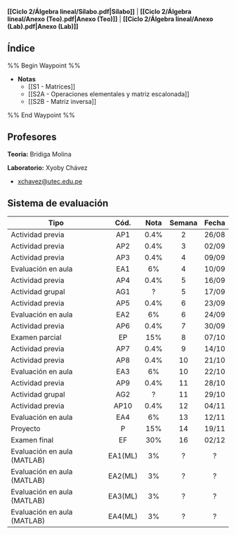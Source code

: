 **[[Ciclo 2/Álgebra lineal/Sílabo.pdf|Sílabo]]** | **[[Ciclo 2/Álgebra lineal/Anexo (Teo).pdf|Anexo (Teo)]]** | **[[Ciclo 2/Álgebra lineal/Anexo (Lab).pdf|Anexo (Lab)]]**

## Índice

%% Begin Waypoint %%
- **Notas**
	- [[S1 - Matrices]]
	- [[S2A - Operaciones elementales y matriz escalonada]]
	- [[S2B - Matriz inversa]]

%% End Waypoint %%

## Profesores

**Teoría:** Bridiga Molina

**Laboratorio:** Xyoby Chávez
- xchavez@utec.edu.pe

## Sistema de evaluación

| Tipo                        |  Cód.   | Nota | Semana | Fecha |
| --------------------------- | :-----: | :--: | :----: | :---: |
| Actividad previa            |   AP1   | 0.4% |   2    | 26/08 |
| Actividad previa            |   AP2   | 0.4% |   3    | 02/09 |
| Actividad previa            |   AP3   | 0.4% |   4    | 09/09 |
| Evaluación en aula          |   EA1   |  6%  |   4    | 10/09 |
| Actividad previa            |   AP4   | 0.4% |   5    | 16/09 |
| Actividad grupal            |   AG1   |  ?   |   5    | 17/09 |
| Actividad previa            |   AP5   | 0.4% |   6    | 23/09 |
| Evaluación en aula          |   EA2   |  6%  |   6    | 24/09 |
| Actividad previa            |   AP6   | 0.4% |   7    | 30/09 |
| Examen parcial              |   EP    | 15%  |   8    | 07/10 |
| Actividad previa            |   AP7   | 0.4% |   9    | 14/10 |
| Actividad previa            |   AP8   | 0.4% |   10   | 21/10 |
| Evaluación en aula          |   EA3   |  6%  |   10   | 22/10 |
| Actividad previa            |   AP9   | 0.4% |   11   | 28/10 |
| Actividad grupal            |   AG2   |  ?   |   11   | 29/10 |
| Actividad previa            |  AP10   | 0.4% |   12   | 04/11 |
| Evaluación en aula          |   EA4   |  6%  |   13   | 12/11 |
| Proyecto                    |    P    | 15%  |   14   | 19/11 |
| Examen final                |   EF    | 30%  |   16   | 02/12 |
| Evaluación en aula (MATLAB) | EA1(ML) |  3%  |   ?    |   ?   |
| Evaluación en aula (MATLAB) | EA2(ML) |  3%  |   ?    |   ?   |
| Evaluación en aula (MATLAB) | EA3(ML) |  3%  |   ?    |   ?   |
| Evaluación en aula (MATLAB) | EA4(ML) |  3%  |   ?    |   ?   |
